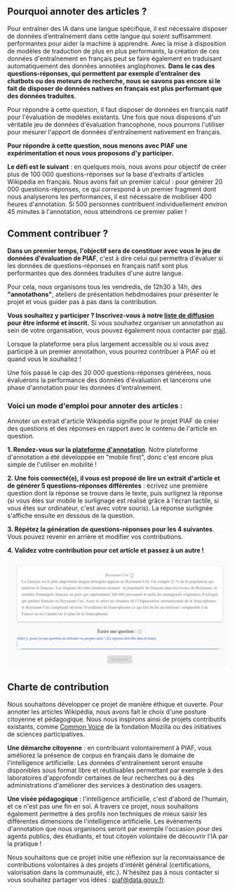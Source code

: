 ## Pourquoi annoter des articles ?

Pour entraîner des IA dans une langue spécifique, il est nécessaire disposer de données d’entraînement dans cette langue qui soient suffisamment performantes pour aider la machine à apprendre. Avec la mise à disposition de modèles de traduction de plus en plus performants, la création de ces données d'entraînement en français peut se faire également en traduisant automatiquement des données annotées anglophones. **Dans le cas des questions-réponses, qui permettent par exemple d’entraîner des chatbots ou des moteurs de recherche, nous se savons pas encore si le fait de disposer de données natives en français est plus performant que des données traduites**. 

Pour répondre à cette question, il faut disposer de données en français natif pour l'évaluation de modèles existants. Une fois que nous disposons d'un véritable jeu de données d'évaluation francophone, nous pourrons l'utiliser pour mesurer l'apport de données d'entraînement nativement en français. 

**Pour répondre à cette question, nous menons avec PIAF une expérimentation et nous vous proposons d'y participer.** 

**Le défi est le suivant** : en quelques mois, nous avons pour objectif de créer plus de 100 000 questions-réponses sur la base d'extraits d'articles Wikipédia en français. Nous avons fait un premier calcul : pour générer 20 000 questions-réponses, ce qui correspond à un premier fragment dont nous analyserons les performances, il est nécessaire de mobiliser 400 heures d'annotation. Si 500 personnes contribuent individuellement environ 45 minutes à l'annotation, nous atteindrons ce premier palier !

## Comment contribuer ?

**Dans un premier temps, l'objectif sera de constituer avec vous le jeu de données d'évaluation de PIAF**, c'est à dire celui qui permettra d'évaluer si les données de questions-réponses en français natif sont plus performantes que des données traduites d'une autre langue. 

Pour cela, nous organisons tous les vendredis, de 12h30 à 14h, des **"annotathons"**, ateliers de présentation hebdmodaires pour présenter le projet et vous guider pas à pas dans la contribution.

**Vous souhaitez y participer ? Inscrivez-vous à notre [liste de diffusion](https://framaforms.org/edite-piaf-venez-creer-avec-nous-des-ia-francophones-1571693137) pour être informé et inscrit.**
Si vous souhaitez organiser un annotathon au sein de votre organisation, vous pouvez également nous contacter par [mail](mailto:piaf@data.gouv.fr).

Lorsque la plateforme sera plus largement accessible ou si vous avez participé à un premier annotathon, vous pourrez contribuer à PIAF où et quand vous le souhaitez !

Une fois passé le cap des 20 000 questions-réponses générées, nous évaluerons la performance des données d'évaluation et lancerons une phase d'annotation pour les données d'entraînement.

### Voici un mode d'emploi pour annoter des articles :

Annoter un extrait d'article Wikipédia signifie pour le projet PIAF de créer des questions et des réponses en rapport avec le contenu de l'article en question.

**1. Rendez-vous sur la [plateforme d'annotation](https://piaf.etalab.studio/wait)**. Notre plateforme d'annotation a été développée en "mobile first", donc c'est encore plus simple de l'utiliser en mobilité !

**2. Une fois connecté(e), il vous est proposé de lire un extrait d'article et de générer 5 questions-réponses différentes** : écrivez une première question dont la réponse se trouve dans le texte, puis surlignez la réponse (si vous êtes sur mobile le surlignage est réalisé grâce à l'écran tactile, si vous êtes sur ordinateur, c'est avec votre souris). La réponse surlignée s'affiche ensuite en dessous de la question.

**3. Répétez la génération de questions-réponses pour les 4 suivantes**. Vous pouvez revenir en arrière et modifier vos contributions.

**4. Validez votre contribution pour cet article et passez à un autre !**

![alt text](img/piaf-texte-annotation.png "title")

## Charte de contribution
Nous souhaitons développer ce projet de manière éthique et ouverte. Pour annoter les articles Wikipédia, nous avons fait le choix d'une posture citoyenne et pédagogique. Nous nous inspirons ainsi de projets contributifs existants, comme [Common Voice](https://voice.mozilla.org) de la fondation Mozilla ou des initiatives de sciences participatives.

**Une démarche citoyenne** : en contribuant volontairement à PIAF, vous améliorez la présence de corpus en français dans le domaine de l'intelligence artificielle. Les données d'entraînement seront ensuite disponibles sous format libre et réutilisables permettant par exemple à des laboratoires d'approfondir certaines de leur recherches ou à des administrations d'améliorer des services à destination des usagers.

**Une visée pédagogique** : l'intelligence artificielle, c'est d'abord de l'humain, et ce n'est pas une fin en soi. A travers ce projet, nous souhaitons également permettre à des profils non techniques de mieux saisir les différentes dimensions de l'intelligence artificielle. Les événements d'annotation que nous organisons seront par exemple l'occasion pour des agents publics, des étudiants, et tout citoyen volontaire de découvrir l'IA par la pratique !

Nous souhaitons que ce projet initie une réflexion sur la reconnaissance de contributions volontaires à des projets d'intérêt général (certifications, valorisation dans la communauté, etc.). N'hésitez pas à nous contacter si vous souhaitez partager vos idées : [piaf@data.gouv.fr](mailto:piaf@data.gouv.fr).
